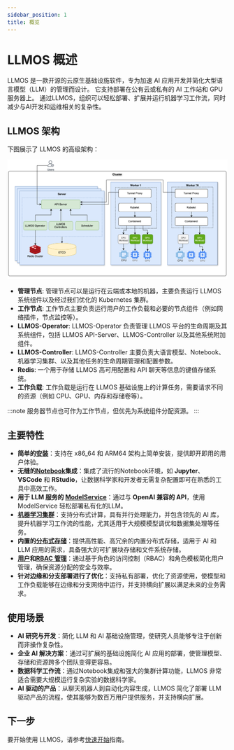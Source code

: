 ```yaml
---
sidebar_position: 1
title: 概览
---
```


# LLMOS 概述
LLMOS 是一款开源的云原生基础设施软件，专为加速 AI 应用开发并简化大型语言模型（LLM）的管理而设计。 它支持部署在公有云或私有的 AI 工作站和 GPU 服务器上。
通过LLMOS，组织可以轻松部署、扩展并运行机器学习工作流，同时减少与AI开发和运维相关的复杂性。

## LLMOS 架构
下图展示了 LLMOS 的高级架构：

![LLMOS 架构](/img/docs/llmos-arch.svg)

- **管理节点**: 管理节点可以是运行在云端或本地的机器，主要负责运行 LLMOS 系统组件以及经过我们优化的 Kubernetes 集群。
- **工作节点**: 工作节点主要负责运行用户的工作负载和必要的节点组件（例如网络插件，节点监控等）。
- **LLMOS-Operator**: LLMOS-Operator 负责管理 LLMOS 平台的生命周期及其系统组件，包括 LLMOS API-Server、LLMOS-Controller 以及其他系统附加组件。
- **LLMOS-Controller**: LLMOS-Controller 主要负责大语言模型、Notebook、机器学习集群、以及其他任务的生命周期管理和配置参数。
- **Redis**: 一个用于存储 LLMOS 高可用配置和 API 聊天等信息的键值存储系统。
- **工作负载**: 工作负载是运行在 LLMOS 基础设施上的计算任务，需要请求不同的资源（例如 CPU、GPU、内存和存储卷等）。

:::note
服务器节点也可作为工作节点，但优先为系统组件分配资源。
:::

## 主要特性
- **简单的[安装](./quickstart)**：支持在 x86_64 和 ARM64 架构上简单安装，提供即开即用的用户体验。
- **无缝的[Notebook](./user_guide/notebooks.md)集成**：集成了流行的Notebook环境，如 **Jupyter**、**VSCode** 和 **RStudio**，让数据科学家和开发者无需复杂配置即可在熟悉的工具中高效工作。
- **用于 LLM 服务的 [ModelService](./user_guide/modelservice.md)**：通过与 **OpenAI 兼容的 API**，使用 ModelService 轻松部署私有化的LLM。
- **[机器学习集群](./user_guide/ml_clusters)**：支持分布式计算，具有并行处理能力，并包含领先的 AI 库，提升机器学习工作流的性能，尤其适用于大规模模型调优和数据集处理等任务。
- **内置的[分布式存储](./user_guide/storage/system-storage)**：提供高性能、高冗余的内置分布式存储，适用于 AI 和 LLM 应用的需求，具备强大的可扩展块存储和文件系统存储。
- **[用户](./user_and_auth/user)和[RBAC 管理](./user_and_auth/role-template)**：通过基于角色的访问控制（RBAC）和角色模板简化用户管理，确保资源分配的安全与效率。
- **针对边缘和分支部署进行了优化**：支持私有部署，优化了资源使用，使模型和工作负载能够在边缘和分支网络中运行，并支持横向扩展以满足未来的业务需求。

## 使用场景
- **AI 研究与开发**：简化 LLM 和 AI 基础设施管理，使研究人员能够专注于创新而非操作复杂性。
- **企业 AI 解决方案**：通过可扩展的基础设施简化 AI 应用的部署，使管理模型、存储和资源跨多个团队变得更容易。
- **数据科学工作流**：通过Notebook集成和强大的集群计算功能，LLMOS 非常适合需要大规模运行复杂实验的数据科学家。
- **AI 驱动的产品**：从聊天机器人到自动化内容生成，LLMOS 简化了部署 LLM 驱动产品的流程，使其能够为数百万用户提供服务，并支持横向扩展。

## 下一步

要开始使用 LLMOS，请参考[快速开始](./quickstart)指南。
